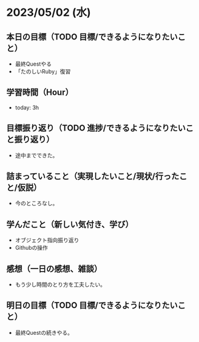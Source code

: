 # 2023/05/02 (水)

## 本日の目標（TODO 目標/できるようになりたいこと）

- 最終Questやる
- 「たのしいRuby」復習

## 学習時間（Hour）

- today: 3h

## 目標振り返り（TODO 進捗/できるようになりたいこと振り返り）

- 途中までできた。

## 詰まっていること（実現したいこと/現状/行ったこと/仮説）

- 今のところなし。

## 学んだこと（新しい気付き、学び）

- オブジェクト指向振り返り
- Githubの操作

## 感想（一日の感想、雑談）

- もう少し時間のとり方を工夫したい。

## 明日の目標（TODO 目標/できるようになりたいこと）

- 最終Questの続きやる。
